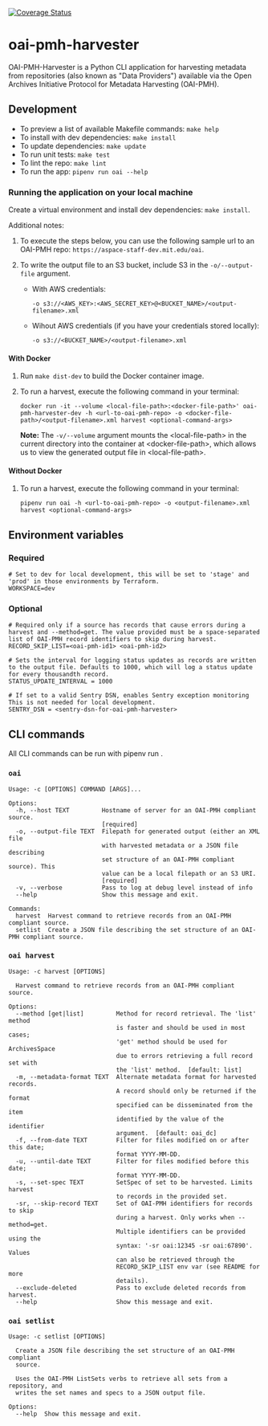 [![Coverage Status](https://coveralls.io/repos/github/MITLibraries/oai-pmh-harvester/badge.svg?branch=rdi-updates)](https://coveralls.io/github/MITLibraries/oai-pmh-harvester?branch=rdi-updates)

# oai-pmh-harvester

OAI-PMH-Harvester is a Python CLI application for harvesting metadata from repositories (also known as "Data Providers") available via the Open Archives Initiative Protocol for Metadata Harvesting (OAI-PMH). 

## Development
- To preview a list of available Makefile commands: `make help`
- To install with dev dependencies: `make install`
- To update dependencies: `make update`
- To run unit tests: `make test`
- To lint the repo: `make lint`
- To run the app: `pipenv run oai --help`

### Running the application on your local machine

Create a virtual environment and install dev dependencies: `make install`. 

Additional notes: 

1. To execute the steps below, you can use the following sample url to an OAI-PMH repo: `https://aspace-staff-dev.mit.edu/oai`.

2. To write the output file to an S3 bucket, include S3 in the `-o/--output-file` argument.
   * With AWS credentials: 
      ```
      -o s3://<AWS_KEY>:<AWS_SECRET_KEY>@<BUCKET_NAME>/<output-filename>.xml
      ```
   * Wihout AWS credentials (if you have your credentials stored locally):
      ```
      -o s3://<BUCKET_NAME>/<output-filename>.xml
      ```

#### With Docker

1. Run `make dist-dev` to build the Docker container image.

2. To run a harvest, execute the following command in your terminal:
   ```
   docker run -it --volume <local-file-path>:<docker-file-path>' oai-pmh-harvester-dev -h <url-to-oai-pmh-repo> -o <docker-file-path>/<output-filename>.xml harvest <optional-command-args>
   ```

   **Note:** The `-v/--volume` argument mounts the \<local-file-path> in the current directory into the container at \<docker-file-path>, which allows us to view the generated output file in \<local-file-path>.


#### Without Docker 

1. To run a harvest, execute the following command in your terminal:

   ```
   pipenv run oai -h <url-to-oai-pmh-repo> -o <output-filename>.xml harvest <optional-command-args>
   ```

## Environment variables

### Required

```shell
# Set to dev for local development, this will be set to 'stage' and 'prod' in those environments by Terraform.
WORKSPACE=dev
```

### Optional

```shell
# Required only if a source has records that cause errors during a harvest and --method=get. The value provided must be a space-separated list of OAI-PMH record identifiers to skip during harvest.
RECORD_SKIP_LIST=<oai-pmh-id1> <oai-pmh-id2>

# Sets the interval for logging status updates as records are written to the output file. Defaults to 1000, which will log a status update for every thousandth record.
STATUS_UPDATE_INTERVAL = 1000

# If set to a valid Sentry DSN, enables Sentry exception monitoring This is not needed for local development.
SENTRY_DSN = <sentry-dsn-for-oai-pmh-harvester>
```

## CLI commands

All CLI commands can be run with pipenv run <COMMAND>.

### `oai`

```text
Usage: -c [OPTIONS] COMMAND [ARGS]...

Options:
  -h, --host TEXT         Hostname of server for an OAI-PMH compliant source.
                          [required]
  -o, --output-file TEXT  Filepath for generated output (either an XML file
                          with harvested metadata or a JSON file describing
                          set structure of an OAI-PMH compliant source). This
                          value can be a local filepath or an S3 URI.
                          [required]
  -v, --verbose           Pass to log at debug level instead of info
  --help                  Show this message and exit.

Commands:
  harvest  Harvest command to retrieve records from an OAI-PMH compliant source.
  setlist  Create a JSON file describing the set structure of an OAI-PMH compliant source.
```

### `oai harvest`

```text
Usage: -c harvest [OPTIONS]

  Harvest command to retrieve records from an OAI-PMH compliant source.

Options:
  --method [get|list]         Method for record retrieval. The 'list' method
                              is faster and should be used in most cases;
                              'get' method should be used for ArchivesSpace
                              due to errors retrieving a full record set with
                              the 'list' method.  [default: list]
  -m, --metadata-format TEXT  Alternate metadata format for harvested records.
                              A record should only be returned if the format
                              specified can be disseminated from the item
                              identified by the value of the identifier
                              argument.  [default: oai_dc]
  -f, --from-date TEXT        Filter for files modified on or after this date;
                              format YYYY-MM-DD.
  -u, --until-date TEXT       Filter for files modified before this date;
                              format YYYY-MM-DD.
  -s, --set-spec TEXT         SetSpec of set to be harvested. Limits harvest
                              to records in the provided set.
  -sr, --skip-record TEXT     Set of OAI-PMH identifiers for records to skip
                              during a harvest. Only works when --method=get.
                              Multiple identifiers can be provided using the
                              syntax: '-sr oai:12345 -sr oai:67890'. Values
                              can also be retrieved through the
                              RECORD_SKIP_LIST env var (see README for more
                              details).
  --exclude-deleted           Pass to exclude deleted records from harvest.
  --help                      Show this message and exit.
```

### `oai setlist`
```
Usage: -c setlist [OPTIONS]

  Create a JSON file describing the set structure of an OAI-PMH compliant
  source.

  Uses the OAI-PMH ListSets verbs to retrieve all sets from a repository, and
  writes the set names and specs to a JSON output file.

Options:
  --help  Show this message and exit.
```



